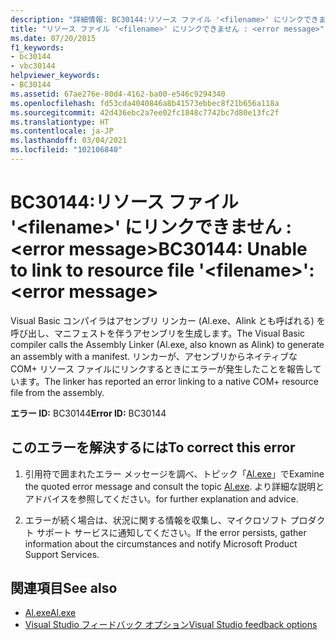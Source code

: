 ```yaml
---
description: "詳細情報: BC30144:リソース ファイル '<filename>' にリンクできません : <error message>"
title: "リソース ファイル '<filename>' にリンクできません : <error message>"
ms.date: 07/20/2015
f1_keywords:
- bc30144
- vbc30144
helpviewer_keywords:
- BC30144
ms.assetid: 67ae276e-80d4-4162-ba00-e546c9294340
ms.openlocfilehash: fd53cda4040846a8b41573ebbec8f21b656a118a
ms.sourcegitcommit: 42d436ebc2a7ee02fc1848c7742bc7d80e13fc2f
ms.translationtype: HT
ms.contentlocale: ja-JP
ms.lasthandoff: 03/04/2021
ms.locfileid: "102106840"
---
```

# <a name="bc30144-unable-to-link-to-resource-file-filename-error-message"></a><span data-ttu-id="af414-103">BC30144:リソース ファイル '\<filename>' にリンクできません : \<error message></span><span class="sxs-lookup"><span data-stu-id="af414-103">BC30144: Unable to link to resource file '\<filename>': \<error message></span></span>

<span data-ttu-id="af414-104">Visual Basic コンパイラはアセンブリ リンカー (Al.exe、Alink とも呼ばれる) を呼び出し、マニフェストを伴うアセンブリを生成します。</span><span class="sxs-lookup"><span data-stu-id="af414-104">The Visual Basic compiler calls the Assembly Linker (Al.exe, also known as Alink) to generate an assembly with a manifest.</span></span> <span data-ttu-id="af414-105">リンカーが、アセンブリからネイティブな COM+ リソース ファイルにリンクするときにエラーが発生したことを報告しています。</span><span class="sxs-lookup"><span data-stu-id="af414-105">The linker has reported an error linking to a native COM+ resource file from the assembly.</span></span>

 <span data-ttu-id="af414-106">**エラー ID:** BC30144</span><span class="sxs-lookup"><span data-stu-id="af414-106">**Error ID:** BC30144</span></span>

## <a name="to-correct-this-error"></a><span data-ttu-id="af414-107">このエラーを解決するには</span><span class="sxs-lookup"><span data-stu-id="af414-107">To correct this error</span></span>

1. <span data-ttu-id="af414-108">引用符で囲まれたエラー メッセージを調べ、トピック「[Al.exe](../../../framework/tools/al-exe-assembly-linker.md)」で</span><span class="sxs-lookup"><span data-stu-id="af414-108">Examine the quoted error message and consult the topic [Al.exe](../../../framework/tools/al-exe-assembly-linker.md).</span></span> <span data-ttu-id="af414-109">より詳細な説明とアドバイスを参照してください。</span><span class="sxs-lookup"><span data-stu-id="af414-109">for further explanation and advice.</span></span>

2. <span data-ttu-id="af414-110">エラーが続く場合は、状況に関する情報を収集し、マイクロソフト プロダクト サポート サービスに通知してください。</span><span class="sxs-lookup"><span data-stu-id="af414-110">If the error persists, gather information about the circumstances and notify Microsoft Product Support Services.</span></span>

## <a name="see-also"></a><span data-ttu-id="af414-111">関連項目</span><span class="sxs-lookup"><span data-stu-id="af414-111">See also</span></span>

- [<span data-ttu-id="af414-112">Al.exe</span><span class="sxs-lookup"><span data-stu-id="af414-112">Al.exe</span></span>](../../../framework/tools/al-exe-assembly-linker.md)
- [<span data-ttu-id="af414-113">Visual Studio フィードバック オプション</span><span class="sxs-lookup"><span data-stu-id="af414-113">Visual Studio feedback options</span></span>](/visualstudio/ide/feedback-options)
